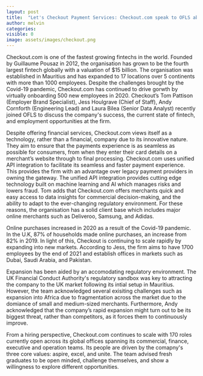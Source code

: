 ```yaml
---
layout: post
title:  "Let's Checkout Payment Services: Checkout.com speak to OFLS about innovating the payments industry"
author: melvin
categories: 
visible: 0
image: assets/images/checkout.png
---
```

Checkout.com is one of the fastest growing fintechs in the world. Founded by Guillaume Pousaz in 2012, the organisation has grown to be the fourth largest fintech globally with  a valuation of $15 billion. The organisation was established in Mauritius and has expanded to 17 locations over 5 continents with more than 1000 employees. Despite the challenges brought by the Covid-19 pandemic, Checkout.com has continued to drive gorwth by virtually onboarding 500 new employees in 2020. Checkout’s Tom Pattison (Employer Brand Specialist), Jess Houlgrave (Chief of Staff), Andy Cornforth (Engineering Lead) and Laura Bilea (Senior Data Analyst) recently joined OFLS to discuss the company's success, the current state of fintech, and employment opportunities at the firm. 

Despite offering financial services, Checkout.com views itself as a technology, rather than a financial, company due to its innovative nature. They aim to ensure that the payments experience is as seamless as possible for consumers, from when they enter their card details on a merchant’s website through to final processing. Checkout.com uses unified API integration to facilitate its seamless and faster payment experience. This provides the firm with an advantage over legacy payment providers in owning the gateway. The unified API integration provides cutting edge technology built on machine learning and AI which manages risks and lowers fraud. Tom adds that Checkout.com offers merchants quick and easy access to data insights for commercial decision-making, and the ability to adapt to the ever-changing regulatory environment. For these reasons, the organisation has a solid client base which includes major online merchants such as Deliveroo, Samsung, and Adidas.  

Online purchases increased in 2020 as a result of the Covid-19 pandemic. In the U.K, 87% of households made online purchases, an increase from 82% in 2019. In light of this, Checkout is continuing to scale rapidly by expanding into new markets. According to Jess, the firm aims to have 1700 employees by the end of 2021 and establish offices in markets such as Dubai, Saudi Arabia, and Pakistan. 

Expansion has been aided by an accomodating regulatory environment. The UK Financial Conduct Authority's regulatory sandbox was key to attracting the company to the UK market following its intial setup in Mauritius. However, the team acknowledged several exisiting challenges such as expansion into Africa due to fragmentation across the market due to the domiance of small and medium-sized merchants. Furthermore, Andy acknowledged that the company’s rapid expansion might turn out to be its biggest threat, rather than competitors, as it forces them to continuously improve.

From a hiring perspective, Checkout.com continues to scale with 170 roles currently open across its global offices spanning its commercial, finance, executive and operation teams. Its people are driven by the comapny's three core values: aspire, excel, and unite. The team advised fresh graduates to be open minded, challenge themselves, and show a willingness to explore different opportunities.
